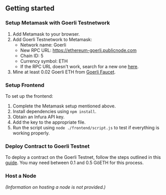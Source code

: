 ## Getting started

### Setup Metamask with Goerli Testnetwork

1. Add Metamask to your browser.
2. Add Goerli Testnetwork to Metamask:
   - Network name: Goerli
   - New RPC URL: https://ethereum-goerli.publicnode.com
   - Chain ID: 5
   - Currency symbol: ETH
   - If the RPC URL doesn't work, search for a new one [here](https://chainlist.org/chain/5).
3. Mine at least 0.02 Goerli ETH from [Goerli Faucet](https://goerli-faucet.pk910.de/).

### Setup Frontend

To set up the frontend:

1. Complete the Metamask setup mentioned above.
2. Install dependencies using `npm install`.
3. Obtain an Infura API key.
4. Add the key to the appropriate file.
5. Run the script using `node ./frontend/script.js` to test if everything is working properly.

### Deploy Contract to Goerli Testnet

To deploy a contract on the Goerli Testnet, follow the steps outlined in this [guide](https://vulehuan.com/en/blog/2023/05/deploy-your-blockchain-contract-on-remix-with-metamask-and-goerli-64680f9664ac40ae37cdf47a.html#gsc.tab=0). You may need between 0.1 and 0.5 GöETH for this process.

### Host a Node

*(Information on hosting a node is not provided.)*

